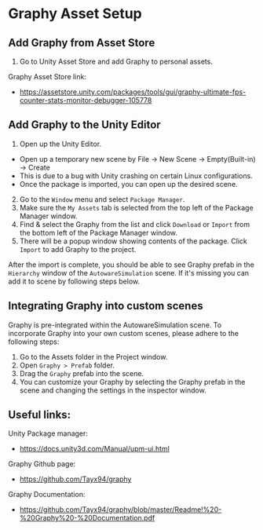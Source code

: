 # Graphy Asset Setup

## Add Graphy from Asset Store

1) Go to Unity Asset Store and add Graphy to personal assets.

Graphy Asset Store link:

- https://assetstore.unity.com/packages/tools/gui/graphy-ultimate-fps-counter-stats-monitor-debugger-105778

## Add Graphy to the Unity Editor

1) Open up the Unity Editor.
  - Open up a temporary new scene by File -> New Scene -> Empty(Built-in) -> Create
  - This is due to a bug with Unity crashing on certain Linux configurations.
  - Once the package is imported, you can open up the desired scene.
2) Go to the `Window` menu and select `Package Manager`.
3) Make sure the `My Assets` tab is selected from the top left of the Package Manager window.
4) Find & select the Graphy from the list and click `Download` or `Import` from the bottom left of the Package Manager
   window.
5) There will be a popup window showing contents of the package. Click `Import` to add Graphy to the project.

After the import is complete, you should be able to see Graphy prefab in the `Hierarchy` window of
the `AutowareSimulation` scene. If it's missing you can add it to scene by following steps below.

## Integrating Graphy into custom scenes

Graphy is pre-integrated within the AutowareSimulation scene. To incorporate Graphy into your own custom scenes, please adhere to the following steps:

1) Go to the Assets folder in the Project window.
2) Open `Graphy > Prefab` folder.
3) Drag the `Graphy` prefab into the scene.
4) You can customize your Graphy by selecting the Graphy prefab in the scene and changing the settings in the inspector
   window.

## Useful links:

Unity Package manager:

- https://docs.unity3d.com/Manual/upm-ui.html

Graphy Github page:

- https://github.com/Tayx94/graphy

Graphy Documentation:

- https://github.com/Tayx94/graphy/blob/master/Readme!%20-%20Graphy%20-%20Documentation.pdf
